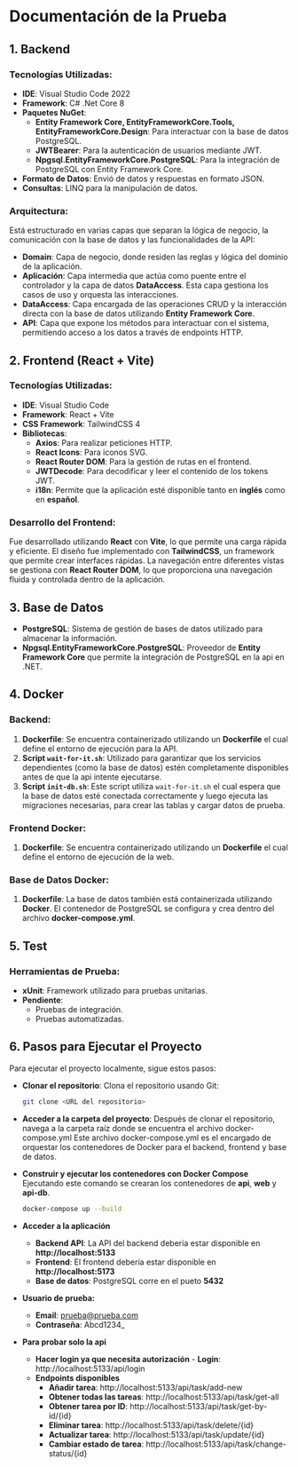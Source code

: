 # Documentación de la Prueba

## 1. Backend

### Tecnologías Utilizadas:
- **IDE**: Visual Studio Code 2022
- **Framework**: C# .Net Core 8
- **Paquetes NuGet**:
  - **Entity Framework Core, EntityFrameworkCore.Tools, EntityFrameworkCore.Design**: Para interactuar con la base de datos PostgreSQL.
  - **JWTBearer**: Para la autenticación de usuarios mediante JWT.
  - **Npgsql.EntityFrameworkCore.PostgreSQL**: Para la integración de PostgreSQL con Entity Framework Core.
- **Formato de Datos**: Envió de datos y respuestas en formato JSON.
- **Consultas**: LINQ para la manipulación de datos.

### Arquitectura:
Está estructurado en varias capas que separan la lógica de negocio, la comunicación con la base de datos y las funcionalidades de la API:
- **Domain**: Capa de negocio, donde residen las reglas y lógica del dominio de la aplicación.
- **Aplicación**: Capa intermedia que actúa como puente entre el controlador y la capa de datos **DataAccess**. Esta capa gestiona los casos de uso y orquesta las interacciones.
- **DataAccess**: Capa encargada de las operaciones CRUD y la interacción directa con la base de datos utilizando **Entity Framework Core**.
- **API**: Capa que expone los métodos para interactuar con el sistema, permitiendo acceso a los datos a través de endpoints HTTP.

## 2. Frontend (React + Vite)

### Tecnologías Utilizadas:
- **IDE**: Visual Studio Code
- **Framework**: React + Vite
- **CSS Framework**: TailwindCSS 4
- **Bibliotecas**:
  - **Axios**: Para realizar peticiones HTTP.
  - **React Icons**: Para iconos SVG.
  - **React Router DOM**: Para la gestión de rutas en el frontend.
  - **JWTDecode**: Para decodificar y leer el contenido de los tokens JWT.
  - **i18n**: Permite que la aplicación esté disponible tanto en **inglés** como en **español**.

### Desarrollo del Frontend:
Fue desarrollado utilizando **React** con **Vite**, lo que permite una carga rápida y eficiente. El diseño fue implementado con **TailwindCSS**, un framework que permite crear interfaces rápidas. La navegación entre diferentes vistas se gestiona con **React Router DOM**, lo que proporciona una navegación fluida y controlada dentro de la aplicación.

## 3. Base de Datos

- **PostgreSQL**: Sistema de gestión de bases de datos utilizado para almacenar la información.
- **Npgsql.EntityFrameworkCore.PostgreSQL**: Proveedor de **Entity Framework Core** que permite la integración de PostgreSQL en la api en .NET.

## 4. Docker

### Backend:
1. **Dockerfile**: Se encuentra containerizado utilizando un **Dockerfile** el cual define el entorno de ejecución para la API.
2. **Script `wait-for-it.sh`**: Utilizado para garantizar que los servicios dependientes (como la base de datos) estén completamente disponibles antes de que la api intente ejecutarse.
3. **Script `init-db.sh`**: Este script utiliza `wait-for-it.sh` el cual espera que la base de datos esté conectada correctamente y luego ejecuta las migraciones necesarias, para crear las tablas y cargar datos de prueba.

### Frontend Docker:
1. **Dockerfile**: Se encuentra containerizado utilizando un **Dockerfile** el cual define el entorno de ejecución de la web.

### Base de Datos Docker:
1. **Dockerfile**: La base de datos también está containerizada utilizando **Docker**.  El contenedor de PostgreSQL se configura y crea dentro del archivo **docker-compose.yml**.

## 5. Test

### Herramientas de Prueba:
- **xUnit**: Framework utilizado para pruebas unitarias.
- **Pendiente**: 
	- Pruebas de integración.
	- Pruebas automatizadas. 

## 6. Pasos para Ejecutar el Proyecto

Para ejecutar el proyecto localmente, sigue estos pasos:

 - **Clonar el repositorio**:
   Clona el repositorio usando Git:

   ```bash
   git clone <URL del repositorio>

 - **Acceder a la carpeta del proyecto**:
Después de clonar el repositorio, navega a la carpeta raíz donde se encuentra el archivo docker-compose.yml
Este archivo docker-compose.yml es el encargado de orquestar los contenedores de Docker para el backend, frontend y base de datos.

 - **Construir y ejecutar los contenedores con Docker Compose**
 Ejecutando este comando se crearan los contenedores de **api**, **web** y **api-db**.
      ```bash
   docker-compose up --build

 - **Acceder a la aplicación**
	- **Backend API**: La API del backend debería estar disponible en **http://localhost:5133**
	- **Frontend**: El frontend debería estar disponible en **http://localhost:5173**
	- **Base de datos**: PostgreSQL corre en el pueto **5432**

 - **Usuario de prueba:**
     - **Email**: prueba@prueba.com
     - **Contraseña**: Abcd1234_

 - **Para probar solo la api**
	 - **Hacer login ya que necesita autorización**
		   - **Login**: http://localhost:5133/api/login
	- **Endpoints disponibles**
		- **Añadir tarea**: http://localhost:5133/api/task/add-new
		- **Obtener todas las tareas**: http://localhost:5133/api/task/get-all
		- **Obtener tarea por ID**: http://localhost:5133/api/task/get-by-id/{id}
		- **Eliminar tarea**: http://localhost:5133/api/task/delete/{id}
		- **Actualizar tarea**: http://localhost:5133/api/task/update/{id}
		- **Cambiar estado de tarea**: http://localhost:5133/api/task/change-status/{id}
